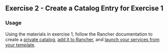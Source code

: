 ## Exercise 2  - Create a Catalog Entry for Exercise 1

### Usage

Using the materials in exercise 1, follow the Rancher documentation to create a [private catalog](http://docs.rancher.com/rancher/v1.2/en/catalog/private-catalog/), [add it to Rancher](http://docs.rancher.com/rancher/v1.2/en/catalog/), and [launch your services from your template](http://docs.rancher.com/rancher/v1.2/en/catalog/#launching-templates).
